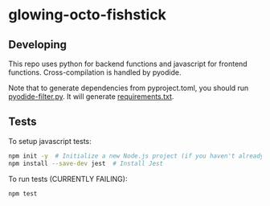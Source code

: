 # glowing-octo-fishstick

## Developing

This repo uses python for backend functions and javascript for frontend functions. 
Cross-compilation is handled by pyodide.

Note that to generate dependencies from pyproject.toml, you should run 
[pyodide-filter.py](./python/src/pyodide-filter.py). It will generate [requirements.txt](js/pyodide-requirements.txt).

## Tests

To setup javascript tests:

```bash
npm init -y  # Initialize a new Node.js project (if you haven't already)
npm install --save-dev jest  # Install Jest
```

To run tests (CURRENTLY FAILING):
```bash
npm test
```

